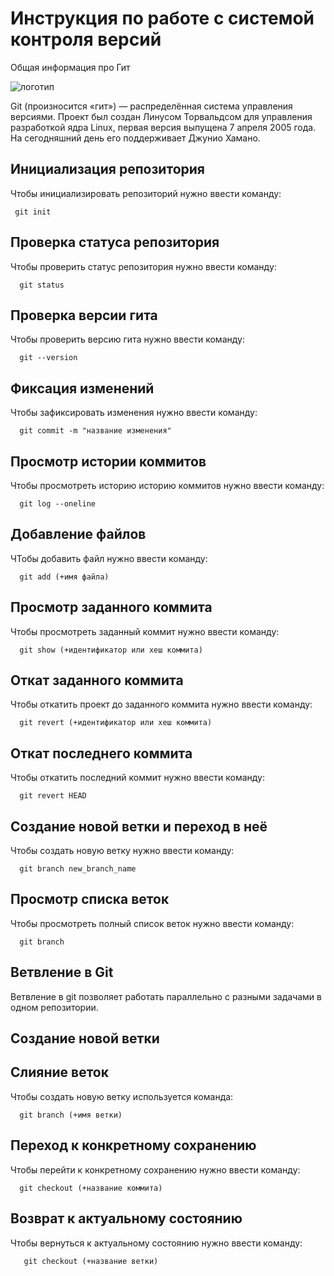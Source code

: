 # **Инструкция по работе с системой контроля версий**

Общая информация про Гит

![логотип](git.jpeg)

Git (произносится «гит») — распределённая система управления версиями. Проект был создан Линусом Торвальдсом для управления разработкой ядра Linux, первая версия выпущена 7 апреля 2005 года. На сегодняшний день его поддерживает Джунио Хамано.

## Инициализация репозитория

Чтобы инициализировать репозиторий нужно ввести команду:

     git init

## Проверка статуса репозитория

Чтобы проверить статус репозитория нужно ввести команду:

      git status

## Проверка версии гита

Чтобы проверить версию гита нужно ввести команду:

      git --version

## Фиксация изменений

Чтобы зафиксировать изменения нужно ввести команду:

      git commit -m "название изменения"

## Просмотр истории коммитов

Чтобы просмотреть историю историю коммитов нужно ввести команду:

      git log --oneline

## Добавление файлов 

ЧТобы добавить файл нужно ввести команду:

      git add (+имя файла)

## Просмотр заданного коммита 

Чтобы просмотреть заданный коммит нужно ввести команду:

      git show (+идентификатор или хеш коммита)

## Откат заданного коммита

Чтобы откатить проект до заданного коммита  нужно ввести команду:

      git revert (+идентификатор или хеш коммита)

## Откат последнего коммита 

Чтобы откатить последний коммит нужно ввести команду:

      git revert HEAD

## Создание новой ветки и переход в неё

Чтобы создать новую ветку нужно ввести команду:

      git branch new_branch_name

## Просмотр списка веток

Чтобы просмотреть полный список веток нужно ввести команду: 

      git branch

## Ветвление в Git

Ветвление в git позволяет работать параллельно с разными задачами
в одном репозитории.

## Создание новой ветки 

## Слияние веток

Чтобы создать новую ветку используется команда:
      
      git branch (+имя ветки)

## Переход к конкретному сохранению 

Чтобы перейти к конкретному сохранению нужно ввести команду:

      git checkout (+название коммита)

## Возврат к актуальному состоянию

Чтобы вернуться к актуальному состоянию нужно ввести команду:

       git checkout (+название ветки)
